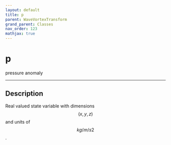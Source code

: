 ```yaml
---
layout: default
title: p
parent: WaveVortexTransform
grand_parent: Classes
nav_order: 123
mathjax: true
---
```


#  p

pressure anomaly


---

## Description
Real valued state variable with dimensions $$(x,y,z)$$ and units of $$kg/m/s2$$.

